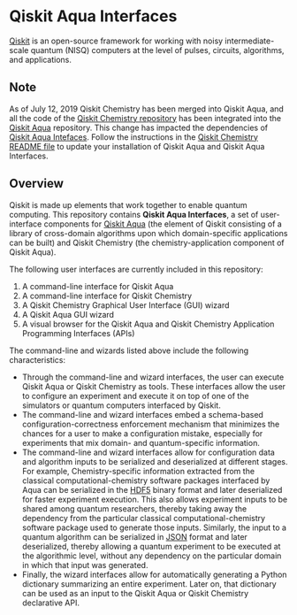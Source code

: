 # Qiskit Aqua Interfaces
[Qiskit](https://github.com/Qiskit/qiskit) is an open-source framework for working with noisy intermediate-scale quantum
(NISQ) computers at the level of pulses, circuits, algorithms, and applications.

## Note
As of July 12, 2019 Qiskit Chemistry has been merged into Qiskit Aqua, and all the code of the
[Qiskit Chemistry repository](https://github.com/Qiskit/qiskit-chemistry)
has been integrated into the [Qiskit Aqua](https://github.com/Qiskit/qiskit-aqua) repository.  This change has impacted the
dependencies of [Qiskit Aqua Intefaces](https://github.com/Qiskit/qiskit-aqua-interfaces).  Follow the instructions in the
[Qiskit Chemistry README file](https://github.com/Qiskit/qiskit-chemistry/blob/master/README.md) to update your installation of
Qiskit Aqua and Qiskit Aqua Interfaces.

## Overview

Qiskit is made up elements that work together to enable quantum computing. This repository contains **Qiskit Aqua Interfaces**,
a set of user-interface components for [Qiskit Aqua](https://github.com/Qiskit/qiskit-aqua) (the element of Qiskit consisting
of a library of cross-domain algorithms upon which domain-specific applications can be
built) and Qiskit Chemistry (the chemistry-application component of Qiskit Aqua).

The following user interfaces are currently included in this repository:
1. A command-line interface for Qiskit Aqua
2. A command-line interface for Qiskit Chemistry
3. A Qiskit Chemistry Graphical User Interface (GUI) wizard
4. A Qiskit Aqua GUI wizard
5. A visual browser for the Qiskit Aqua and Qiskit Chemistry Application Programming Interfaces (APIs)

The command-line and wizards listed above include the following characteristics:
- Through the command-line and wizard interfaces, the user can execute Qiskit Aqua or Qiskit Chemistry as tools.  These
interfaces allow the user to configure an experiment and execute it on top of one of the simulators or quantum computers
interfaced by Qiskit.
- The command-line and wizard interfaces embed a schema-based configuration-correctness enforcement mechanism that
minimizes the chances for a user to make a configuration mistake, especially for experiments that mix domain- and
quantum-specific information.
- The command-line and wizard interfaces allow for configuration data and algorithm inputs to be serialized and deserialized
at different stages.  For example, Chemistry-specific information extracted from the classical computational-chemistry
software packages interfaced by Aqua can be serialized in the [HDF5](https://www.hdfgroup.org/) binary format and later
deserialized for faster experiment execution.  This also allows experiment inputs to be shared among quantum researchers,
thereby taking away the dependency from the particular classical computational-chemistry software package used to generate
those inputs.  Similarly, the input to a quantum algorithm can be serialized in [JSON](http://json.org/) format and later
deserialized, thereby allowing a quantum experiment to be executed at the algorithmic level, without any dependency on the
particular domain in which that input was generated.
- Finally, the wizard interfaces allow for automatically generating a Python dictionary summarizing an entire experiment.
Later on, that dictionary can be used as an input to the Qiskit Aqua or Qiskit Chemistry declarative API.
